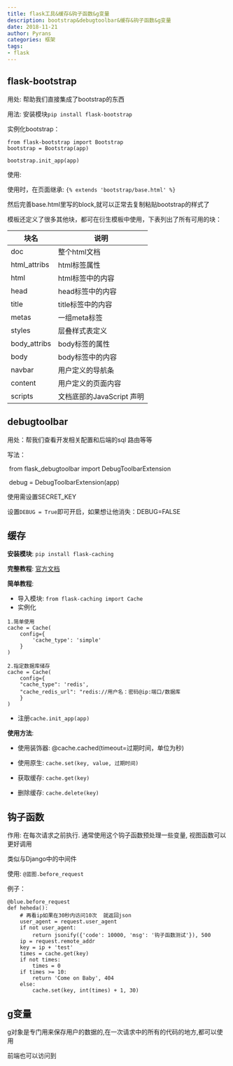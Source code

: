 ```yaml
---
title: flask工具&缓存&钩子函数&g变量
description: bootstrap&debugtoolbar&缓存&钩子函数&g变量
date: 2018-11-21
author: Pyrans
categories: 框架
tags:
- flask
---
```




## flask-bootstrap

用处: 帮助我们直接集成了bootstrap的东西

用法: 安装模块`pip install flask-bootstrap`

实例化bootstrap：

~~~
from flask-bootstrap import Bootstrap
bootstrap = Bootstrap(app)

bootstrap.init_app(app)
~~~

使用: 

使用时，在页面继承: `{% extends 'bootstrap/base.html' %}`

然后完善base.html里写的block,就可以正常去复制粘贴bootstrap的样式了

模板还定义了很多其他块，都可在衍生模板中使用，下表列出了所有可用的块：

| 块名         | 说明                      |
| ------------ | ------------------------- |
| doc          | 整个html文档              |
| html_attribs | html标签属性              |
| html         | html标签中的内容          |
| head         | head标签中的内容          |
| title        | title标签中的内容         |
| metas        | 一组meta标签              |
| styles       | 层叠样式表定义            |
| body_attribs | body标签的属性            |
| body         | body标签中的内容          |
| navbar       | 用户定义的导航条          |
| content      | 用户定义的页面内容        |
| scripts      | 文档底部的JavaScript 声明 |

## debugtoolbar

用处：帮我们查看开发相关配置和后端的sql 路由等等

 写法：

​	from flask_debugtoolbar import DebugToolbarExtension

​	debug = DebugToolbarExtension(app)

使用需设置SECRET_KEY

设置`DEBUG = True`即可开启，如果想让他消失：DEBUG=FALSE

## 缓存

**安装模块**: `pip install flask-caching`

**完整教程**: <a href='https://pythonhosted.org/Flask-Caching/' target='_block'>官方文档</a>

**简单教程**: 

* 导入模块: `from flask-caching import Cache`
* 实例化

~~~
1.简单使用
cache = Cache(
	config={
        'cache_type': 'simple'
	}
)

2.指定数据库储存
cache = Cache(
	config={
	"cache_type": 'redis',
    "cache_redis_url": "redis://用户名：密码@ip:端口/数据库
	}
) 
~~~

* 注册`cache.init_app(app)`

**使用方法**:

* 使用装饰器: @cache.cached(timeout=过期时间，单位为秒)
* 使用原生: `cache.set(key, value, 过期时间)`

* 获取缓存: `cache.get(key)`
* 删除缓存: `cache.delete(key)`

## 钩子函数

作用:  在每次请求之前执行. 通常使用这个钩子函数预处理一些变量, 视图函数可以更好调用

类似与Django中的中间件

使用:  `@蓝图.before_request`

例子：

~~~
@blue.before_request
def heheda():
    # 再看ip如果在30秒内访问10次  就返回json
    user_agent = request.user_agent
    if not user_agent:
        return jsonify({'code': 10000, 'msg': '钩子函数测试'}), 500
    ip = request.remote_addr
    key = ip + 'test'
    times = cache.get(key)
    if not times:
        times = 0
    if times >= 10:
        return 'Come on Baby', 404
    else:
        cache.set(key, int(times) + 1, 30)
~~~

## g变量

g对象是专门用来保存用户的数据的,在一次请求中的所有的代码的地方,都可以使用

前端也可以访问到